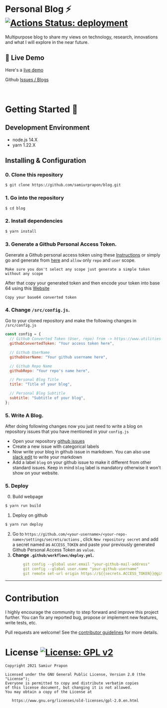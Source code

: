 # Personal Blog  ⚡️  [![Actions Status: deployment](https://github.com/samiurprapon/blog/actions/workflows/deploy.yml/badge.svg) ](https://github.com/samiurprapon/blog/actions?query=workflow%3A"deployment")

Multipurpose blog to share my views on technology, research, innovations and what I will explore in the near future.

## :link: Live Demo

Here's a [live demo](https://samiurprapon.github.io/blog/)

Github [Issues / Blogs](https://github.com/samiurprapon/blog/issues)

<br>

# Getting Started  🚀 
## Development Environment
- node.js 14.X
- yarn 1.22.X

## Installing & Configuration
### 0. Clone this repository
```bash
$ git clone https://github.com/samiurprapon/blog.git
```
### 1. Go into the repository
```bash
$ cd blog
```
### 2. Install dependencies
```bash
$ yarn install
```
### 3. **Generate a Github Personal Access Token.**

Generate a Github personal access token using these [Instructions](https://help.github.com/en/github/authenticating-to-github/creating-a-personal-access-token-for-the-command-line) or simply go and generate from [here](https://github.com/settings/tokens) and `allow` only `repo` and `user` scope.

 `Make sure you don't select any scope just generate a simple token without any scope`

After that copy your generated token and then encode your token into base 64 using this [Website](http://www.utilities-online.info/base64/)

`Copy your base64 converted token`

### 4. **Change `/src/config.js`.**
Go to your cloned repository and make the following changes in `/src/config.js`

```javascript
const config = {
  // Github Converted Token (User, repo) from -> https://www.utilities-online.info/base64
  githubConvertedToken: "Your access token here",

  // Github UserName
  githubUserName: "Your github username here",

  // Github Repo Name
  githubRepo: "Your repo's name here",

  // Personal Blog Title
  title: "Title of your blog",

  // Personal Blog Subtitle
  subtitle: "Subtitle of your blog",
};
```


### 5. **Write A Blog.**
After doing following changes now you just need to write a blog on repository issues that you have mentioned in your `config.js`

- Open your repository [github issues](https://github.com/samiurprapon/blog/issues)
- Create a new issue with categorical labels
- Now write your blog in github issue in markdown. You can also use [slack edit](https://stackedit.io/app#) to write your markdown
- Add a label `blog` on your github issue to make it different from other standard issues. Keep in mind `blog` label is mandatory otherwise it won't show on your website.

### 5. **Deploy**
0. Build webpage
```bash
$ yarn run build
```
1. Deploy on github
```bash
$ yarn run deploy
```
2. Go to `https://github.com/<your-username>/<your-repo-name>/settings/secrets/actions` , click `New repository secret` and add a secret named as `ACCESS_TOKEN` and paste your previously generated Github Personal Access Token as `value`.
3. **Change `.github/workflows/deploy.yml`.**
```yml
        git config --global user.email "your-github-mail-address"
        git config --global user.name "your-github-username"
        git remote set-url origin https://${{secrets.ACCESS_TOKEN}}@github.com/<your-github-username>/<your-repo-name>.git
```

---


# Contribution

I highly encourage the community to step forward and improve this project further. You can fix any reported bug, propose or implement new features, write tests, etc.

Pull requests are welcome! See the [contributor guidelines](/CONTRIBUTING.md) for more details.

# License [![License: GPL v2](https://img.shields.io/badge/License-GPL%20v2-blue.svg)](https://www.gnu.org/licenses/old-licenses/gpl-2.0.en.html)

```
Copyright 2021 Samiur Prapon

Licensed under the GNU General Public License, Version 2.0 (the "License");
Everyone is permitted to copy and distribute verbatim copies
of this license document, but changing it is not allowed.
You may obtain a copy of the License at

   https://www.gnu.org/licenses/old-licenses/gpl-2.0.en.html

```
